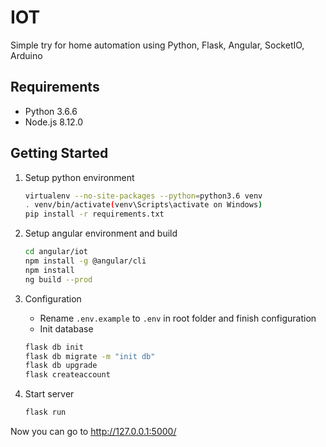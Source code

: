 # IOT
Simple try for home automation using Python, Flask, Angular, SocketIO, Arduino

## Requirements
* Python 3.6.6
* Node.js 8.12.0

## Getting Started
1. Setup python environment
    ```bash
    virtualenv --no-site-packages --python=python3.6 venv
    . venv/bin/activate(venv\Scripts\activate on Windows)
    pip install -r requirements.txt
    ```
2. Setup angular environment and build
	```bash
    cd angular/iot
    npm install -g @angular/cli
    npm install
    ng build --prod
	```
3. Configuration

    - Rename ```.env.example``` to ```.env``` in root folder and finish configuration
    - Init database
    ```bash
    flask db init
    flask db migrate -m "init db"
    flask db upgrade
    flask createaccount
    ```
4. Start server
    ```bash
    flask run
    ```
Now you can go to http://127.0.0.1:5000/
